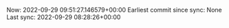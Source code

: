 Now: 2022-09-29 09:51:27.146579+00:00 Earliest commit since sync: None Last sync: 2022-09-29 08:28:26+00:00
